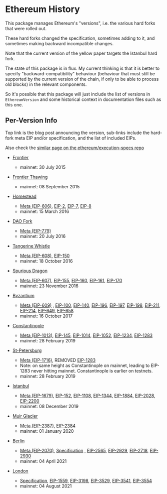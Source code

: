# Ethereum History

This package manages Ethereum's "versions", i.e. the various hard forks that were rolled out.

These hard forks changed the specification, sometimes adding to it, and sometimes making backward
incompatible changes.

Note that the current version of the yellow paper targets the Istanbul hard fork.

The state of this package is in flux. My current thinking is that it is better to specify
"backward-compatibility" behaviour (behaviour that must still be supported by the current version
of the chain, if only to be able to process old blocks) in the relevant components.

So it's possible that this package will just include the list of versions in `EthereumVersion`
and some historical context in documentation files such as this one.

## Per-Version Info

Top link is the blog post announcing the version, sub-links include the hard-fork meta EIP and/or
specification, and the list of included EIPs.

Also check the [similar page on the ethereum/execution-specs repo](https://github.com/ethereum/execution-specs/blob/master/README.md)

- [Frontier](https://blog.ethereum.org/2015/07/22/frontier-is-coming-what-to-expect-and-how-to-prepare/)
    - mainnet: 30 July 2015

- [Frontier Thawing](https://blog.ethereum.org/2015/08/04/the-thawing-frontier/)
    - mainnet: 08 September 2015

- [Homestead](https://blog.ethereum.org/2016/02/29/homestead-release/)
  - [Meta (EIP-606)](https://eips.ethereum.org/EIPS/eip-606),
    [EIP-2](https://eips.ethereum.org/EIPS/eip-2),
    [EIP-7](https://eips.ethereum.org/EIPS/eip-7),
    [EIP-8](https://eips.ethereum.org/EIPS/eip-8)
  - mainnet: 15 March 2016

- [DAO Fork](https://blog.ethereum.org/2016/07/20/hard-fork-completed/)
  - [Meta (EIP-779)](https://eips.ethereum.org/EIPS/eip-779)
  - mainnet: 20 July 2016

- [Tangerine Whistle](https://blog.ethereum.org/2016/10/18/faq-upcoming-ethereum-hard-fork/)
  - [Meta (EIP-608)](https://eips.ethereum.org/EIPS/eip-608),
    [EIP-150](https://eips.ethereum.org/EIPS/eip-150)
  - mainnet: 18 October 2016

- [Spurious Dragon](https://blog.ethereum.org/2016/11/18/hard-fork-no-4-spurious-dragon/)
  - [Meta (EIP-607)](https://eips.ethereum.org/EIPS/eip-607),
    [EIP-155](https://eips.ethereum.org/EIPS//155),
    [EIP-160](https://eips.ethereum.org/EIPS//160),
    [EIP-161](https://eips.ethereum.org/EIPS//161),
    [EIP-170](https://eips.ethereum.org/EIPS//170)
  - mainnet: 23 November 2016

- [Byzantium](https://blog.ethereum.org/2017/10/12/byzantium-hf-announcement/)
  - [Meta (EIP-609)](https://eips.ethereum.org/EIPS/eip-609) ,
    [EIP-100](https://eips.ethereum.org/EIPS/100),
    [EIP-140](https://eips.ethereum.org/EIPS/140),
    [EIP-196](https://eips.ethereum.org/EIPS/196),
    [EIP-197](https://eips.ethereum.org/EIPS/197),
    [EIP-198](https://eips.ethereum.org/EIPS/198),
    [EIP-211](https://eips.ethereum.org/EIPS/211),
    [EIP-214](https://eips.ethereum.org/EIPS/214),
    [EIP-649](https://eips.ethereum.org/EIPS/649),
    [EIP-658](https://eips.ethereum.org/EIPS/658)
  - mainnet: 16 October 2017

- [Constantinople](https://blog.ethereum.org/2019/02/22/ethereum-constantinople-st-petersburg-upgrade-announcement/)
  - [Meta (EIP-1013)](https://eips.ethereum.org/EIPS/eip-1013),
    [EIP-145](https://eips.ethereum.org/EIPS/eip-145),
    [EIP-1014](https://eips.ethereum.org/EIPS/eip-1014),
    [EIP-1052](https://eips.ethereum.org/EIPS/eip-1052),
    [EIP-1234](https://eips.ethereum.org/EIPS/eip-1234),
    [EIP-1283](https://eips.ethereum.org/EIPS/eip-1283)
  - mainnet: 28 February 2019

- [St-Petersburg](https://blog.ethereum.org/2019/02/22/ethereum-constantinople-st-petersburg-upgrade-announcement/)
  - [Meta (EIP-1716)](https://eips.ethereum.org/EIPS/eip-1716),
    REMOVED [EIP-1283](https://eips.ethereum.org/EIPS/eip-1283)
  - Note: on same height as Constantinople on mainnet, leading to EIP-1283 never hitting mainnet.
    Constantinople is earlier on testnets.
  - mainnet: 28 February 2019

- [Istanbul](https://blog.ethereum.org/2019/11/20/ethereum-istanbul-upgrade-announcement/)
  - [Meta (EIP-1679)](https://eips.ethereum.org/EIPS/eip-1679),
    [EIP-152](https://eips.ethereum.org/EIPS/eip-152),
    [EIP-1108](https://eips.ethereum.org/EIPS/eip-1108),
    [EIP-1344](https://eips.ethereum.org/EIPS/eip-1344),
    [EIP-1884](https://eips.ethereum.org/EIPS/eip-1884),
    [EIP-2028](https://eips.ethereum.org/EIPS/eip-2028),
    [EIP-2200](https://eips.ethereum.org/EIPS/eip-2200)
  - mainnet: 08 December 2019

- [Muir Glacier](https://blog.ethereum.org/2019/12/23/ethereum-muir-glacier-upgrade-announcement/)
  - [Meta (EIP-2387)](https://eips.ethereum.org/EIPS/eip-2387),
    [EIP-2384](https://eips.ethereum.org/EIPS/eip-2384)
  - mainnet: 01 January 2020

- [Berlin](https://blog.ethereum.org/2021/03/08/ethereum-berlin-upgrade-announcement/)
  - [Meta (EIP-2070)](https://eips.ethereum.org/EIPS/eip-2070),
    [Specification](https://github.com/ethereum/eth1.0-specs/blob/master/network-upgrades/mainnet-upgrades/berlin.md) ,
    [EIP-2565](https://eips.ethereum.org/EIPS/eip-2565),
    [EIP-2929](https://eips.ethereum.org/EIPS/eip-2929),
    [EIP-2718](https://eips.ethereum.org/EIPS/eip-2718),
    [EIP-2930](https://eips.ethereum.org/EIPS/eip-2930)
  - mainnet: 04 April 2021

- [London](https://blog.ethereum.org/2021/07/15/london-mainnet-announcement/)
  - [Specification](https://github.com/ethereum/eth1.0-specs/blob/master/network-upgrades/mainnet-upgrades/london.md),
    [EIP-1559](https://eips.ethereum.org/EIPS/eip-1559),
    [EIP-3198](https://eips.ethereum.org/EIPS/eip-3198),
    [EIP-3529](https://eips.ethereum.org/EIPS/eip-3529),
    [EIP-3541](https://eips.ethereum.org/EIPS/eip-3541),
    [EIP-3554](https://eips.ethereum.org/EIPS/eip-3554)
  - mainnet: 04 August 2021

